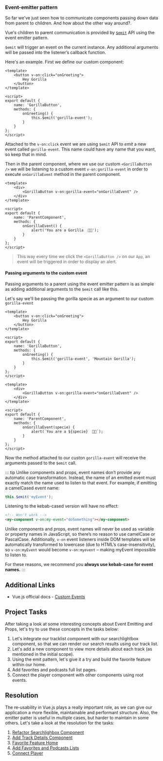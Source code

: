 ### Event-emitter pattern

So far we've just seen how to communicate components passing down data from parent to children. And how about the other way around?.

Vue's children to parent communication is provided by [`$emit`](https://vuejs.org/v2/api/#vm-emit) API using the event emitter pattern.

`$emit` will trigger an event on the current instance. Any additional arguments will be passed into the listener’s callback function.

Here's an example. First we define our custom component:

```vue
<template>
	<button v-on:click="onGreeting">
		Hey Gorilla
	</button>
</template>

<script>
export default {
	name: 'GorillaButton',
	methods: {
		onGreeting() {
			this.$emit('gorilla-event');
		}
	}
};
</script>
```

Attached to the `v-on:click` event we are using `$emit` API to _emit_ a new event called `gorilla-event`. This name could have any name that you want, so keep that in mind.

Then in the parent component, where we use our custom `<GorillaButton />` we will be listening to a custom event `v-on:gorilla-event` in order to execute `onGorillaEvent` method in the parent component.

```vue
<template>
	<div>
		<GorillaButton v-on:gorilla-event="onGorillaEvent" />
	</div>
</template>

<script>
export default {
	name: 'ParentComponent',
	methods: {
		onGorillaEvent() {
			alert('You are a Gorilla  🦍🦍');
		}
	}
};
</script>
```

> This way every time we click the `<GorillaButton />` on our `App`, an event will be triggered in order to display an alert.

#### Passing arguments to the custom event

Passing arguments to a parent using the event emitter pattern is as simple as adding additional arguments to the `$emit` call like this.

Let's say we'll be passing the gorilla specie as an argument to our custom `gorilla-event`

```vue
<template>
	<button v-on:click="onGreeting">
		Hey Gorilla
	</button>
</template>

<script>
export default {
	name: 'GorillaButton',
	methods: {
		onGreeting() {
			this.$emit('gorilla-event', 'Mountain Gorilla');
		}
	}
};
</script>
```

```vue
<template>
	<div>
		<GorillaButton v-on:gorilla-event="onGorillaEvent" />
	</div>
</template>

<script>
export default {
	name: 'ParentComponent',
	methods: {
		onGorillaEvent(specie) {
			alert(`You are a ${specie}  🦍🦍`);
		}
	}
};
</script>
```

Now the method attached to our custon `gorilla-event` will receive the arguments passed to the `$emit` call.

::: tip
Unlike components and props, event names don’t provide any automatic case transformation. Instead, the name of an emitted event must exactly match the name used to listen to that event. For example, if emitting a camelCased event name:

```javascript
this.$emit('myEvent');
```

Listening to the kebab-cased version will have no effect:

```HTML
<!-- Won't work -->
<my-component v-on:my-event="doSomething"></my-component>
```

Unlike components and props, event names will never be used as variable or property names in JavaScript, so there’s no reason to use camelCase or PascalCase. Additionally, `v-on` event listeners inside DOM templates will be automatically transformed to lowercase (due to HTML’s case-insensitivity), so `v-on:myEvent` would become `v-on:myevent` – making myEvent impossible to listen to.

For these reasons, we recommend you **always use kebab-case for event names.**
:::

## Additional Links

- Vue.js official docs - [Custom Events](https://vuejs.org/v2/guide/components-custom-events.html)

## Project Tasks

After taking a look at some interesting concepts about Event Emitting and Props, let's try to use these concepts in the tasks below:

1. Let's integrate our tracklist component with our searchlightbox component, so that we can render our search results using our track list.
2. Let's add a new component to view more details about each track (as mentioned in the initial scope).
3. Using the emit pattern, let's give it a try and build the favorite feature within our home.
4. Add favorites and podcasts full list pages.
5. Connect the player component with other components using root events.

## Resolution

The re-usability in Vue.js plays a really important role, as we can give our application a more flexible, maintainable and performant structure. Also, the emitter patter is useful in multiple cases, but harder to maintain in some others. Let's take a look at the resolution for the tasks:

1. [Refactor Searchlighbox Component](https://github.com/gorillalogic/vuejs-training/pull/9)
2. [Add Track Details Component](https://github.com/gorillalogic/vuejs-training/pull/10)
3. [Favorite Feature Home](https://github.com/gorillalogic/vuejs-training/pull/11)
4. [Add Favorites and Podcasts Lists](https://github.com/gorillalogic/vuejs-training/pull/12)
5. [Connect Player](https://github.com/gorillalogic/vuejs-training/pull/13)